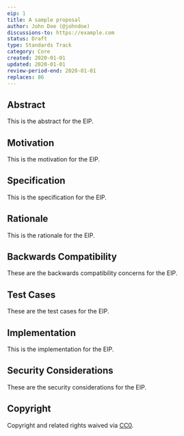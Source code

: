 ```yaml
---
eip: 1
title: A sample proposal
author: John Doe (@johndoe)
discussions-to: https://example.com
status: Draft
type: Standards Track
category: Core
created: 2020-01-01
updated: 2020-01-01
review-period-end: 2020-01-01
replaces: 86
---
```


## Abstract
This is the abstract for the EIP.

## Motivation
This is the motivation for the EIP.

## Specification
This is the specification for the EIP.

## Rationale
This is the rationale for the EIP.

## Backwards Compatibility
These are the backwards compatibility concerns for the EIP.

## Test Cases
These are the test cases for the EIP.

## Implementation
This is the implementation for the EIP.

## Security Considerations
These are the security considerations for the EIP.

## Copyright
Copyright and related rights waived via [CC0](https://creativecommons.org/publicdomain/zero/1.0/).
